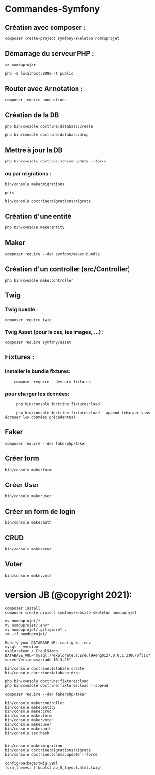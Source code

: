# Commandes-Symfony

## Création avec composer :

    composer create-project symfony/skeleton nomduprojet


## Démarrage du serveur PHP :

    cd nomduprojet

    php -S localhost:8080 -t public 


## Router avec Annotation : 

    composer require annotations


## Création de la DB

    php bin/console doctrine:database:create

    php bin/console doctrine:database:drop 

## Mettre à jour la DB

    php bin/console doctrine:schema:update --force

### ou par migrations :

    bin/console make:migrations 
    
    puis 

    bin/console doctrine:migrations:migrate


## Création d'une entité

    php bin/console make:entity


## Maker

    composer require --dev symfony/maker-bundle 


## Création d'un controller (src/Controller)

    php bin/console make:controller  


## Twig

### Twig bundle :

    composer require twig

### Twig Asset (pour le css, les images, ...) : 

    composer require symfony/asset


## Fixtures :

### installer le bundle fixtures:

        composer require --dev orm-fixtures

### pour charger les données:    

         php bin/console doctrine:fixtures:load

         php bin/console doctrine:fixtures:load --append (charger sans écraser les données précédentes)


## Faker

    composer require --dev fakerphp/faker

## Créer form 

    bin/console make:form


## Créer User 

    bin/console make:user


## Créer un form de login

    bin/console make:auth

## CRUD 

    bin/console make:crud

## Voter   

    bin/console make:voter

# version JB (@copyright 2021):

    composer install
	composer create-project symfony/website-skeleton nomduprojet
	
	mv nomduprojet/* .
	mv nomduprojet/.env* .
	mv nomduprojet/.gitignore* .
	rm -rf nomduprojet/
	
	Modify your DATABASE_URL config in .env
	mysql --version
	explorateur / Ereul9Aeng
	DATABASE_URL="mysql://explorateur:Ereul9Aeng@127.0.0.1:3306/oflix?serverVersion=mariadb-10.3.25"
	
	bin/console doctrine:database:create
	bin/console doctrine:database:drop
	
	php bin/console doctrine:fixtures:load
	php bin/console doctrine:fixtures:load --append
		
	composer require --dev fakerphp/faker
	
	bin/console make:controller
	bin/console make:entity
	bin/console make:crud
	bin/console make:form
	bin/console make:voter
	bin/console make:user
	bin/console make:auth
	bin/console sec:hash
	
	
	bin/console make:migration
	bin/console doctrine:migrations:migrate
	bin/console doctrine:schema:update --force
	
	config/package/twig.yaml :
	form_themes: ['bootstrap_5_layout.html.twig']